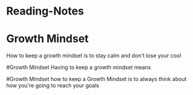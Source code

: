 # Reading-Notes 

# Growth Mindset
How to keep a growth mindset is to stay calm and don't lose your cool

#Growth Mindset
Having to keep a growth mindset means 

#Growth Mindset
how to keep a Growth Mindset is to always think about how you're going to reach your goals
